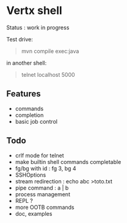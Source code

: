 # Vertx shell

Status : work in progress

Test drive:

> mvn compile exec:java

in another shell:

> telnet localhost 5000

## Features

- commands
- completion
- basic job control

## Todo

- crlf mode for telnet
- make builtin shell commands completable
- fg/bg with id : fg 3, bg 4
- SSHOptions
- stream redirection : echo abc >toto.txt
- pipe command : a | b
- process management
- REPL ?
- more OOTB commands
- doc, examples